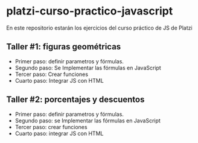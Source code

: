 # platzi-curso-practico-javascript
En este repositorio estarán los ejercicios del curso práctico de JS de Platzi

## Taller #1: figuras geométricas

- Primer paso: definir parametros y fórmulas.
- Segundo paso: Se Implementar las fórmulas en JavaScript
- Tercer paso: Crear funciones
- Cuarto paso: Integrar JS con HTML

## Taller #2: porcentajes y descuentos

- Primer paso: definir parametros y fórmulas.
- Segundo paso: se Implementar las fórmulas en JavaScript
- Tercer paso: crear funciones
- Cuarto paso: integrar JS con HTML
